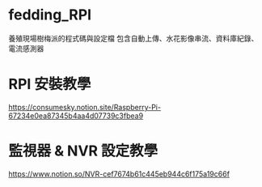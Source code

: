 # fedding_RPI
養殖現場樹梅派的程式碼與設定檔
包含自動上傳、水花影像串流、資料庫紀錄、電流感測器
# RPI 安裝教學
https://consumesky.notion.site/Raspberry-Pi-67234e0ea87345b4aa4d07739c3fbea9
# 監視器 & NVR 設定教學
https://www.notion.so/NVR-cef7674b61c445eb944c6f175a19c66f
